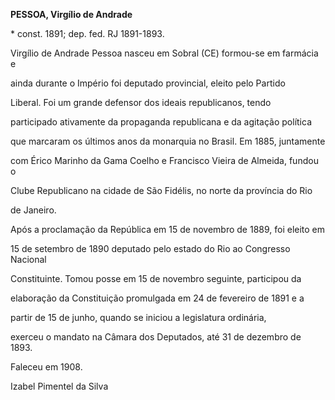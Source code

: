 **PESSOA, Virgílio de Andrade**



\* const. 1891; dep. fed. RJ 1891-1893.



Virgílio de Andrade Pessoa nasceu em Sobral (CE) formou-se em farmácia e

ainda durante o Império foi deputado provincial, eleito pelo Partido

Liberal. Foi um grande defensor dos ideais republicanos, tendo

participado ativamente da propaganda republicana e da agitação política

que marcaram os últimos anos da monarquia no Brasil. Em 1885, juntamente

com Érico Marinho da Gama Coelho e Francisco Vieira de Almeida, fundou o

Clube Republicano na cidade de São Fidélis, no norte da província do Rio

de Janeiro.



Após a proclamação da República em 15 de novembro de 1889, foi eleito em

15 de setembro de 1890 deputado pelo estado do Rio ao Congresso Nacional

Constituinte. Tomou posse em 15 de novembro seguinte, participou da

elaboração da Constituição promulgada em 24 de fevereiro de 1891 e a

partir de 15 de junho, quando se iniciou a legislatura ordinária,

exerceu o mandato na Câmara dos Deputados, até 31 de dezembro de 1893.



Faleceu em 1908.



Izabel Pimentel da Silva



